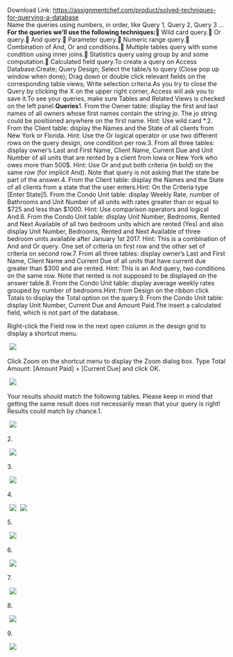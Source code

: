 Download Link: https://assignmentchef.com/product/solved-techniques-for-querying-a-database
<br>
Name the queries using numbers, in order, like Query 1, Query 2, Query 3 …<strong>For the queries we’ll use the following techniques:</strong> Wild card query. Or query. And query. Parameter query. Numeric range query. Combination of And, Or and conditions. Multiple tables query with some condition using inner joins. Statistics query using group by and some computation. Calculated field query.To create a query on Access Database:Create; Query Design; Select the table/s to query (Close pop up window when done); Drag down or double click relevant fields on the corresponding table views; Write selection criteria.As you try to close the Query by clicking the X on the upper right corner, Access will ask you to save it.To see your queries, make sure Tables and Related Views is checked on the left panel.<strong>Queries</strong>1. From the Owner table: display the first and last names of all owners whose first names contain the string jo. The jo string could be positioned anywhere on the first name. Hint: Use wild card *.2. From the Client table: display the Names and the State of all clients from New York or Florida. Hint: Use the Or logical operator or use two different rows on the query design, one condition per row.3. From all three tables: display owner’s Last and First Name, Client Name, Current Due and Unit Number of all units that are rented by a client from Iowa or New York who owes more than 500$. Hint: Use Or and put both criteria (in bold) on the same row (for implicit And). Note that query is not asking that the state be part of the answer.4. From the Client table: display the Names and the State of all clients from a state that the user enters.Hint: On the Criteria type [Enter State]5. From the Condo Unit table: display Weekly Rate, number of Bathrooms and Unit Number of all units with rates greater than or equal to $725 and less than $1000. Hint: Use comparison operators and logical And.6. From the Condo Unit table: display Unit Number, Bedrooms, Rented and Next Available of all two bedroom units which are rented (Yes) and also display Unit Number, Bedrooms, Rented and Next Available of three bedroom units available after January 1st 2017. Hint: This is a combination of And and Or query. One set of criteria on first row and the other set of criteria on second row.7. From all three tables: display owner’s Last and First Name, Client Name and Current Due of all units that have current due greater than $300 and are rented. Hint: This is an And query, two conditions on the same row. Note that rented is not supposed to be displayed on the answer table.8. From the Condo Unit table: display average weekly rates grouped by number of bedrooms.Hint: from Design on the ribbon click Totals to display the Total option on the query.9. From the Condo Unit table: display Unit Number, Current Due and Amount Paid.The insert a calculated field, which is not part of the database.

Right-click the Field row in the next open column in the design grid to display a shortcut menu.

<img decoding="async" data-recalc-dims="1" data-src="https://i0.wp.com/www.ankitcodinghub.com/wp-content/uploads/2017/05/497.png?w=980&amp;ssl=1" class="aligncenter lazyload" src="data:image/gif;base64,R0lGODlhAQABAAAAACH5BAEKAAEALAAAAAABAAEAAAICTAEAOw==">

 <noscript>

  <img decoding="async" class="aligncenter" src="https://i0.wp.com/www.ankitcodinghub.com/wp-content/uploads/2017/05/497.png?w=980&amp;ssl=1" data-recalc-dims="1">

 </noscript>Click Zoom on the shortcut menu to display the Zoom dialog box. Type Total Amount: [Amount Paid] + [Current Due] and click OK.

<img decoding="async" data-recalc-dims="1" data-src="https://i0.wp.com/www.ankitcodinghub.com/wp-content/uploads/2017/05/953.png?w=980&amp;ssl=1" class="aligncenter lazyload" src="data:image/gif;base64,R0lGODlhAQABAAAAACH5BAEKAAEALAAAAAABAAEAAAICTAEAOw==">

 <noscript>

  <img decoding="async" class="aligncenter" src="https://i0.wp.com/www.ankitcodinghub.com/wp-content/uploads/2017/05/953.png?w=980&amp;ssl=1" data-recalc-dims="1">

 </noscript>Your results should match the following tables. Please keep in mind that getting the same result does not necessarily mean that your query is right! Results could match by chance.1.

<img decoding="async" data-recalc-dims="1" data-src="https://i0.wp.com/www.ankitcodinghub.com/wp-content/uploads/2017/05/504.png?w=980&amp;ssl=1" class="lazyload" src="data:image/gif;base64,R0lGODlhAQABAAAAACH5BAEKAAEALAAAAAABAAEAAAICTAEAOw==">

 <noscript>

  <img decoding="async" src="https://i0.wp.com/www.ankitcodinghub.com/wp-content/uploads/2017/05/504.png?w=980&amp;ssl=1" data-recalc-dims="1">

 </noscript>2.

<img decoding="async" data-recalc-dims="1" data-src="https://i0.wp.com/www.ankitcodinghub.com/wp-content/uploads/2017/05/365.png?w=980&amp;ssl=1" class="lazyload" src="data:image/gif;base64,R0lGODlhAQABAAAAACH5BAEKAAEALAAAAAABAAEAAAICTAEAOw==">

 <noscript>

  <img decoding="async" src="https://i0.wp.com/www.ankitcodinghub.com/wp-content/uploads/2017/05/365.png?w=980&amp;ssl=1" data-recalc-dims="1">

 </noscript>3.

<img decoding="async" data-recalc-dims="1" data-src="https://i0.wp.com/www.ankitcodinghub.com/wp-content/uploads/2017/05/549.png?w=980&amp;ssl=1" class="lazyload" src="data:image/gif;base64,R0lGODlhAQABAAAAACH5BAEKAAEALAAAAAABAAEAAAICTAEAOw==">

 <noscript>

  <img decoding="async" src="https://i0.wp.com/www.ankitcodinghub.com/wp-content/uploads/2017/05/549.png?w=980&amp;ssl=1" data-recalc-dims="1">

 </noscript>4.

<img decoding="async" data-recalc-dims="1" data-src="https://i0.wp.com/www.ankitcodinghub.com/wp-content/uploads/2017/05/766.png?w=980&amp;ssl=1" class="lazyload" src="data:image/gif;base64,R0lGODlhAQABAAAAACH5BAEKAAEALAAAAAABAAEAAAICTAEAOw==">

 <noscript>

  <img decoding="async" src="https://i0.wp.com/www.ankitcodinghub.com/wp-content/uploads/2017/05/766.png?w=980&amp;ssl=1" data-recalc-dims="1">

 </noscript>

<img decoding="async" data-recalc-dims="1" data-src="https://i0.wp.com/www.ankitcodinghub.com/wp-content/uploads/2017/05/914.png?w=980&amp;ssl=1" class="lazyload" src="data:image/gif;base64,R0lGODlhAQABAAAAACH5BAEKAAEALAAAAAABAAEAAAICTAEAOw==">

 <noscript>

  <img decoding="async" src="https://i0.wp.com/www.ankitcodinghub.com/wp-content/uploads/2017/05/914.png?w=980&amp;ssl=1" data-recalc-dims="1">

 </noscript>5.

<img decoding="async" data-recalc-dims="1" data-src="https://i0.wp.com/www.ankitcodinghub.com/wp-content/uploads/2017/05/829.png?w=980&amp;ssl=1" class="lazyload" src="data:image/gif;base64,R0lGODlhAQABAAAAACH5BAEKAAEALAAAAAABAAEAAAICTAEAOw==">

 <noscript>

  <img decoding="async" src="https://i0.wp.com/www.ankitcodinghub.com/wp-content/uploads/2017/05/829.png?w=980&amp;ssl=1" data-recalc-dims="1">

 </noscript>6.

<img decoding="async" data-recalc-dims="1" data-src="https://i0.wp.com/www.ankitcodinghub.com/wp-content/uploads/2017/05/806.png?w=980&amp;ssl=1" class="lazyload" src="data:image/gif;base64,R0lGODlhAQABAAAAACH5BAEKAAEALAAAAAABAAEAAAICTAEAOw==">

 <noscript>

  <img decoding="async" src="https://i0.wp.com/www.ankitcodinghub.com/wp-content/uploads/2017/05/806.png?w=980&amp;ssl=1" data-recalc-dims="1">

 </noscript>7.

<img decoding="async" data-recalc-dims="1" data-src="https://i0.wp.com/www.ankitcodinghub.com/wp-content/uploads/2017/05/665.png?w=980&amp;ssl=1" class="lazyload" src="data:image/gif;base64,R0lGODlhAQABAAAAACH5BAEKAAEALAAAAAABAAEAAAICTAEAOw==">

 <noscript>

  <img decoding="async" src="https://i0.wp.com/www.ankitcodinghub.com/wp-content/uploads/2017/05/665.png?w=980&amp;ssl=1" data-recalc-dims="1">

 </noscript>8.

<img decoding="async" data-recalc-dims="1" data-src="https://i0.wp.com/www.ankitcodinghub.com/wp-content/uploads/2017/05/891.png?w=980&amp;ssl=1" class="lazyload" src="data:image/gif;base64,R0lGODlhAQABAAAAACH5BAEKAAEALAAAAAABAAEAAAICTAEAOw==">

 <noscript>

  <img decoding="async" src="https://i0.wp.com/www.ankitcodinghub.com/wp-content/uploads/2017/05/891.png?w=980&amp;ssl=1" data-recalc-dims="1">

 </noscript>9.

<img decoding="async" data-recalc-dims="1" data-src="https://i0.wp.com/www.ankitcodinghub.com/wp-content/uploads/2017/05/917.png?w=980&amp;ssl=1" class="lazyload" src="data:image/gif;base64,R0lGODlhAQABAAAAACH5BAEKAAEALAAAAAABAAEAAAICTAEAOw==">

 <noscript>

  <img decoding="async" src="https://i0.wp.com/www.ankitcodinghub.com/wp-content/uploads/2017/05/917.png?w=980&amp;ssl=1" data-recalc-dims="1">

 </noscript>